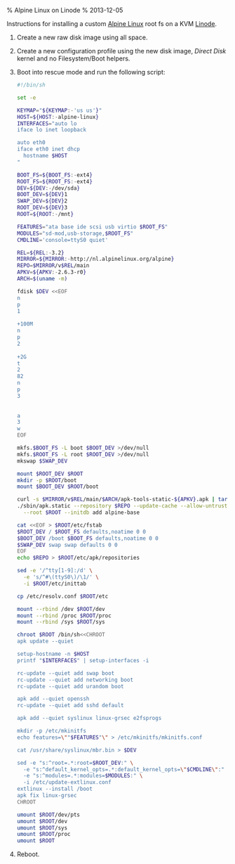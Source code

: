 % Alpine Linux on Linode
% 2013-12-05

Instructions for installing a custom [Alpine Linux][] root fs on
a KVM [Linode][].

1. Create a new raw disk image using all space.
2. Create a new configuration profile using the new disk image,
   *Direct Disk* kernel and no Filesystem/Boot helpers.
3. Boot into rescue mode and run the following script:

    ```sh
    #!/bin/sh

    set -e

    KEYMAP="${KEYMAP:-'us us'}"
    HOST=${HOST:-alpine-linux}
    INTERFACES="auto lo
    iface lo inet loopback

    auto eth0
    iface eth0 inet dhcp
      hostname $HOST
    "

    BOOT_FS=${BOOT_FS:-ext4}
    ROOT_FS=${ROOT_FS:-ext4}
    DEV=${DEV:-/dev/sda}
    BOOT_DEV=${DEV}1
    SWAP_DEV=${DEV}2
    ROOT_DEV=${DEV}3
    ROOT=${ROOT:-/mnt}

    FEATURES="ata base ide scsi usb virtio $ROOT_FS"
    MODULES="sd-mod,usb-storage,$ROOT_FS"
    CMDLINE='console=ttyS0 quiet'

    REL=${REL:-3.2}
    MIRROR=${MIRROR:-http://nl.alpinelinux.org/alpine}
    REPO=$MIRROR/v$REL/main
    APKV=${APKV:-2.6.3-r0}
    ARCH=$(uname -m)

    fdisk $DEV <<EOF
    n
    p
    1
     
    +100M
    n
    p
    2
     
    +2G
    t
    2
    82
    n
    p
    3
     
     
    a
    3
    w
    EOF

    mkfs.$BOOT_FS -L boot $BOOT_DEV >/dev/null
    mkfs.$ROOT_FS -L root $ROOT_DEV >/dev/null
    mkswap $SWAP_DEV

    mount $ROOT_DEV $ROOT
    mkdir -p $ROOT/boot
    mount $BOOT_DEV $ROOT/boot

    curl -s $MIRROR/v$REL/main/$ARCH/apk-tools-static-${APKV}.apk | tar xz
    ./sbin/apk.static --repository $REPO --update-cache --allow-untrusted \
      --root $ROOT --initdb add alpine-base

    cat <<EOF > $ROOT/etc/fstab
    $ROOT_DEV / $ROOT_FS defaults,noatime 0 0
    $BOOT_DEV /boot $BOOT_FS defaults,noatime 0 0
    $SWAP_DEV swap swap defaults 0 0
    EOF
    echo $REPO > $ROOT/etc/apk/repositories

    sed -e '/^tty[1-9]:/d' \
      -e 's/^#\(ttyS0\)/\1/' \
      -i $ROOT/etc/inittab

    cp /etc/resolv.conf $ROOT/etc

    mount --rbind /dev $ROOT/dev
    mount --rbind /proc $ROOT/proc
    mount --rbind /sys $ROOT/sys

    chroot $ROOT /bin/sh<<CHROOT
    apk update --quiet 

    setup-hostname -n $HOST
    printf "$INTERFACES" | setup-interfaces -i

    rc-update --quiet add swap boot
    rc-update --quiet add networking boot
    rc-update --quiet add urandom boot

    apk add --quiet openssh
    rc-update --quiet add sshd default

    apk add --quiet syslinux linux-grsec e2fsprogs

    mkdir -p /etc/mkinitfs
    echo features=\""$FEATURES"\" > /etc/mkinitfs/mkinitfs.conf

    cat /usr/share/syslinux/mbr.bin > $DEV

    sed -e "s:^root=.*:root=$ROOT_DEV:" \
      -e "s:^default_kernel_opts=.*:default_kernel_opts=\"$CMDLINE\":" \
      -e "s:^modules=.*:modules=$MODULES:" \
      -i /etc/update-extlinux.conf
    extlinux --install /boot
    apk fix linux-grsec
    CHROOT

    umount $ROOT/dev/pts
    umount $ROOT/dev
    umount $ROOT/sys
    umount $ROOT/proc
    umount $ROOT
    ```
5. Reboot.

[Alpine Linux]: http://alpinelinux.org/
[Linode]: https://www.linode.com/
